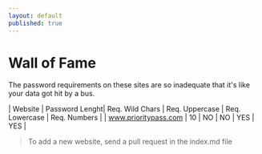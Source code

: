 ```yaml
---
layout: default
published: true
---
```


# Wall of Fame

The password requirements on these sites are so inadequate that it's like your data got hit by a bus.

| Website | Password Lenght| Req. Wild Chars | Req. Uppercase | Req. Lowercase | Req. Numbers | 
| www.prioritypass.com | 10 | NO | NO | YES | YES |


> To add a new website, send a pull request in the index.md file

